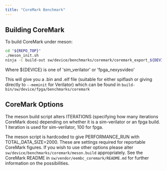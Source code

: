 ```yaml
---
title: "CoreMark Benchmark"
---
```


## Building CoreMark

To build CoreMark under meson:

```sh
cd "${REPO_TOP}"
./meson_init.sh
ninja -C build-out sw/device/benchmarks/coremark/coremark_export_${DEVICE}
```

Where ${DEVICE} is one of 'sim_verilator' or 'fpga_nexysvideo'

This will give you a .bin and .elf file (suitable for either spiflash or
giving directly to `--meminit` for Verilator) which can be found in
`build-bin/sw/device/fpga/benchmarks/coremark`

## CoreMark Options

The meson build script alters ITERATIONS (specifying how many iterations
CoreMark does) depending on whether it is a sim-verilator or an fpga build. 1
iteration is used for sim-verilator, 100 for fpga.

The meson script is hardcoded to give PERFORMANCE_RUN with
TOTAL_DATA_SIZE=2000. These are settings required for reportable CoreMark
figures. If you wish to use other options please alter
`sw/device/benchmarks/coremark/meson.build` appropriately. See the CoreMark
README in `sw/vendor/eembc_coremark/README.md` for further information on the
possibilities.
